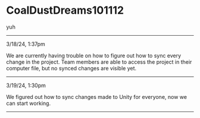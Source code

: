 # CoalDustDreams101112
yuh
_______________________
3/18/24, 1:37pm

We are currently having trouble on how to figure out how to sync every change in the project. Team members are able to access the project in their computer file, but no synced changes are visible yet.
_______________________
3/19/24, 1:30pm

We figured out how to sync changes made to Unity for everyone, now we can start working.
_______________________

